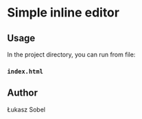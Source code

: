 # Simple inline editor

## Usage

In the project directory, you can run from file:

### `index.html`

## Author

Łukasz Sobel
